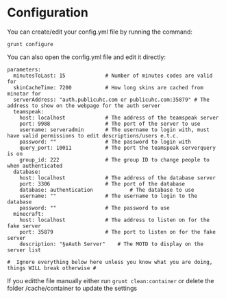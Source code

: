 Configuration
=============

You can create/edit your config.yml file by running the command:

`grunt configure`

You can also open the config.yml file and edit it directly:

    parameters:
      minutesToLast: 15             # Number of minutes codes are valid for
      skinCacheTime: 7200           # How long skins are cached from minotar for
      serverAddress: "auth.publicuhc.com or publicuhc.com:35879" # The address to show on the webpage for the auth server
      teamspeak:
        host: localhost             # The address of the teamspeak server
        port: 9988                  # The port of the server to use
        username: serveradmin       # The username to login with, must have valid permissions to edit descriptions/users e.t.c.
        password: ""                # The password to login with
        query_port: 10011           # The port the teamspeak serverquery is on
        group_id: 222               # The group ID to change people to when authenticated
      database:
        host: localhost             # The address of the database server
        port: 3306                  # The port of the database
        database: authentication            # The database to use
        username: ""                # The username to login to the database
        password: ""                # The password to use
      minecraft:
        host: localhost             # The address to listen on for the fake server
        port: 35879                 # The port to listen on for the fake server
        description: "§eAuth Server"    # The MOTD to display on the server list

    #  Ignore everything below here unless you know what you are doing, things WILL break otherwise #
    
If you editthe file manually either run `grunt clean:container` or delete the folder /cache/container to update the settings